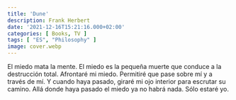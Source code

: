 ```yaml
---
title: 'Dune'
description: Frank Herbert
date: '2021-12-16T15:21:16.000+02:00'
categories: [ Books, TV ]
tags: [ "ES", "Philosophy" ]
image: cover.webp
---
```


El miedo mata la mente. El miedo es la pequeña muerte que conduce a la destrucción total. Afrontaré mi miedo. Permitiré que pase sobre mí y a través de mí. Y cuando haya pasado, giraré mi ojo interior para escrutar su camino. Allá donde haya pasado el miedo ya no habrá nada. Sólo estaré yo.
